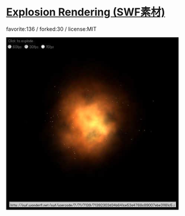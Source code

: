 # [Explosion Rendering (SWF素材)](http://wonderfl.net/c/g9Cm)

favorite:136 / forked:30 / license:MIT

![thumbnail](./thumbnail.jpg)